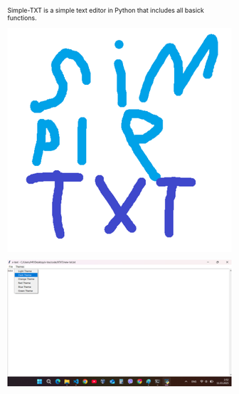 Simple-TXT is a simple text editor in Python that includes all basick functions.

![](icon.png)

![](srh.png)